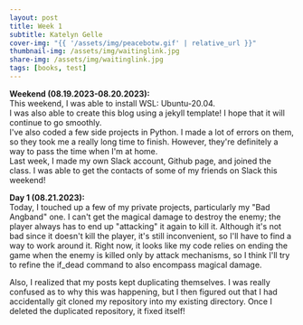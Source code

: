 ```yaml
---
layout: post
title: Week 1
subtitle: Katelyn Gelle
cover-img: "{{ '/assets/img/peacebotw.gif' | relative_url }}"
thumbnail-img: /assets/img/waitinglink.jpg
share-img: /assets/img/waitinglink.jpg
tags: [books, test]
---
```


**Weekend (08.19.2023-08.20.2023):**  
This weekend, I was able to install WSL: Ubuntu-20.04.  
I was also able to create this blog using a jekyll template! I hope that it will continue to go smoothly.  
I've also coded a few side projects in Python. I made a lot of errors on them, so they took me a really long time to finish. However, they're definitely a way to pass the time when I'm at home.  
Last week, I made my own Slack account, Github page, and joined the class. I was able to get the contacts of some of my friends on Slack this weekend!

**Day 1 (08.21.2023):**  
Today, I touched up a few of my private projects, particularly my "Bad Angband" one. I can't get the magical damage to destroy the enemy; the player always has to end up "attacking" it again to kill it. Although it's not bad since it doesn't kill the player, it's still inconvenient, so I'll have to find a way to work around it. Right now, it looks like my code relies on ending the game when the enemy is killed only by attack mechanisms, so I think I'll try to refine the if_dead command to also encompass magical damage.  

Also, I realized that my posts kept duplicating themselves. I was really confused as to why this was happening, but I then figured out that I had accidentally git cloned my repository into my existing directory. Once I deleted the duplicated repository, it fixed itself!